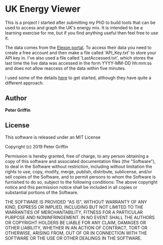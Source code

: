 # UK Energy Viewer

This is a project I started after submitting my PhD to build tools that can be used to access and graph the UK's energy mix. It is intended to be a learning exercise for me, but if you find anything useful then feel free to use it.


The data comes from the [Elexon portal](https://www.elexonportal.co.uk/scripting). To access their data you need to create a free account and then make a file called 'API_Key.txt' to store your API key in. I've also used a file called 'LastAccessed.txt', which stores the last time the live data was accessed in the form YYYY-MM-DD hh:mm:ss and does not allow reaccess of the data within five minutes.

I used some of the details [here](https://energyanalyst.co.uk/uk-power-market-data-python-xml-and-pandas-dataframes/) to get started, although they have quite a different approach.

## Author

**Peter Griffin**

## License
This software is released under an MIT License

Copyright (c) 2019 Peter Griffin

Permission is hereby granted, free of charge, to any person obtaining a copy of this software and associated documentation files (the "Software"), to deal in the Software without restriction, including without limitation the rights to use, copy, modify, merge, publish, distribute, sublicense, and/or sell copies of the Software, and to permit persons to whom the Software is furnished to do so, subject to the following conditions:
The above copyright notice and this permission notice shall be included in all copies or substantial portions of the Software. 

THE SOFTWARE IS PROVIDED "AS IS", WITHOUT WARRANTY OF ANY KIND, EXPRESS OR IMPLIED, INCLUDING BUT NOT LIMITED TO THE WARRANTIES OF MERCHANTABILITY, FITNESS FOR A PARTICULAR PURPOSE AND NONINFRINGEMENT. IN NO EVENT SHALL THE AUTHORS OR COPYRIGHT HOLDERS BE LIABLE FOR ANY CLAIM, DAMAGES OR OTHER LIABILITY, WHETHER IN AN ACTION OF CONTRACT, TORT OR OTHERWISE, ARISING FROM, OUT OF OR IN CONNECTION WITH THE SOFTWARE OR THE USE OR OTHER DEALINGS IN THE SOFTWARE.
